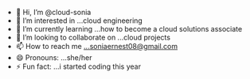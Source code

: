 - 👋 Hi, I’m @cloud-sonia
- 👀 I’m interested in ...cloud engineering
- 🌱 I’m currently learning ...how to become a cloud solutions associate
- 💞️ I’m looking to collaborate on ...cloud projects
- 📫 How to reach me ...soniaernest08@gmail.com
- 😄 Pronouns: ...she/her
- ⚡ Fun fact: ...i started coding this year

<!---
cloud-sonia/cloud-sonia is a ✨ special ✨ repository because its `README.md` (this file) appears on your GitHub profile.
You can click the Preview link to take a look at your changes.
--->
